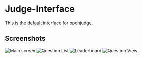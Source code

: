 Judge-Interface
===============

This is the default interface for [openjudge](https://github.com/theSage21/openjudge).


Screenshots
-----------

![Main screen](../screenshots/Main.png)
![Question List](../screenshots/question_list.png)
![Leaderboard](../screenshots/leaderboard.png)
![Question View](../screenshots/question.png)
